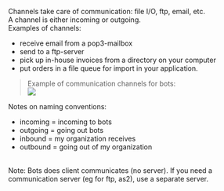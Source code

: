 Channels take care of communication: file I/O, ftp, email, etc.<br>
A channel is either incoming or outgoing.<br>
Examples of channels:<br>
<ul><li>receive email from a pop3-mailbox<br>
</li><li>send to a ftp-server<br>
</li><li>pick up in-house invoices from a directory on your computer<br>
</li><li>put orders in a file queue for import in your application.</li></ul>

<blockquote>Example of communication channels for bots:<br>
<img src='http://wiki.bots.googlecode.com/hg/ChannelScheme.png' /></blockquote>

Notes on naming conventions:<br>
<ul><li>incoming = incoming to bots<br>
</li><li>outgoing = going out bots<br>
</li><li>inbound = my organization receives<br>
</li><li>outbound = going out of my organization</li></ul>

<br>
Note: Bots does client communicates (no server). If you need a communication server (eg for ftp, as2), use a separate server.